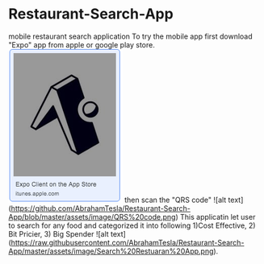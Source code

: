 # Restaurant-Search-App
mobile restaurant search application
To try the mobile app first download "Expo" app from apple or google play store.
![alt text](https://github.com/AbrahamTesla/Restaurant-Search-App/blob/master/assets/image/expo%20app.png)
then scan the "QRS code"
![alt text] (https://github.com/AbrahamTesla/Restaurant-Search-App/blob/master/assets/image/QRS%20code.png)
This applicatin let user to search for any food and categorized it into following 1)Cost Effective, 2) Bit Pricier, 3) Big Spender
![alt text] (https://raw.githubusercontent.com/AbrahamTesla/Restaurant-Search-App/master/assets/image/Search%20Restuaran%20App.png).
